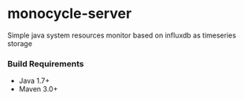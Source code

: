 monocycle-server
==================

Simple java system resources monitor based on influxdb as timeseries storage

### Build Requirements

* Java 1.7+
* Maven 3.0+
